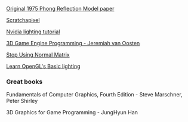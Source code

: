 [Original 1975 Phong Reflection Model paper](http://citeseerx.ist.psu.edu/viewdoc/summary?doi=10.1.1.330.4718&rank=1)

[Scratchapixel](https://www.scratchapixel.com/lessons/3d-basic-rendering/phong-shader-BRDF/phong-illumination-models-brdf.html)

[Nvidia lighting tutorial](http://developer.download.nvidia.com/CgTutorial/cg_tutorial_chapter05.html)

[3D Game Engine Programming - Jeremiah van Oosten](https://www.3dgep.com/texturing-lighting-directx-11/#Light_Properties)

[Stop Using Normal Matrix](https://lxjk.github.io/2017/10/01/Stop-Using-Normal-Matrix.html)

[Learn OpenGL's Basic lighting](https://learnopengl.com/Lighting/Basic-Lighting)

### Great books

Fundamentals of Computer Graphics, Fourth Edition - Steve Marschner, Peter Shirley

3D Graphics for Game Programming - JungHyun Han
